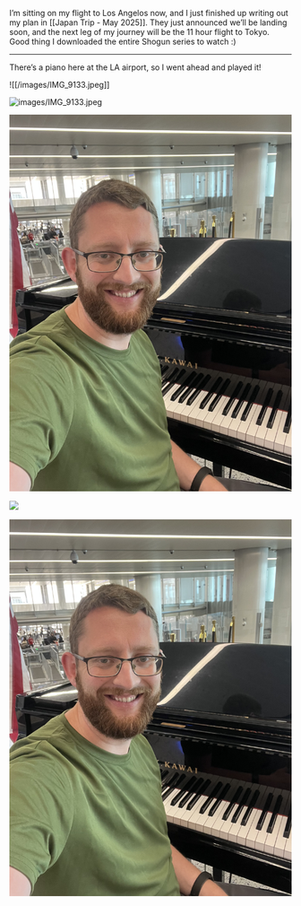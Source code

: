 
I’m sitting on my flight to Los Angelos now, and I just finished up writing out my plan in [[Japan Trip - May 2025]]. They just announced we’ll be landing soon, and the next leg of my journey will be the 11 hour flight to Tokyo. Good thing I downloaded the entire Shogun series to watch :) 

---

There’s a piano here at the LA airport, so I went ahead and played it!

![[/images/IMG_9133.jpeg]]

![images/IMG_9133.jpeg](images/IMG_9133.jpeg)

![IMG_9133](../../../docs/images/IMG_9133.jpeg)


![](/images/IMG_9133.jpeg)

![](../../../docs/images/IMG_9133.jpeg)

